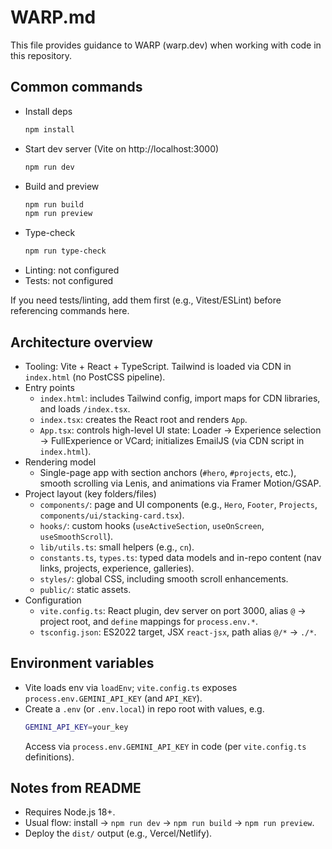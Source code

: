 # WARP.md

This file provides guidance to WARP (warp.dev) when working with code in this repository.

## Common commands

- Install deps
  ```bash
  npm install
  ```
- Start dev server (Vite on http://localhost:3000)
  ```bash
  npm run dev
  ```
- Build and preview
  ```bash
  npm run build
  npm run preview
  ```
- Type-check
  ```bash
  npm run type-check
  ```
- Linting: not configured
- Tests: not configured

If you need tests/linting, add them first (e.g., Vitest/ESLint) before referencing commands here.

## Architecture overview

- Tooling: Vite + React + TypeScript. Tailwind is loaded via CDN in `index.html` (no PostCSS pipeline).
- Entry points
  - `index.html`: includes Tailwind config, import maps for CDN libraries, and loads `/index.tsx`.
  - `index.tsx`: creates the React root and renders `App`.
  - `App.tsx`: controls high-level UI state: Loader → Experience selection → FullExperience or VCard; initializes EmailJS (via CDN script in `index.html`).
- Rendering model
  - Single-page app with section anchors (`#hero`, `#projects`, etc.), smooth scrolling via Lenis, and animations via Framer Motion/GSAP.
- Project layout (key folders/files)
  - `components/`: page and UI components (e.g., `Hero`, `Footer`, `Projects`, `components/ui/stacking-card.tsx`).
  - `hooks/`: custom hooks (`useActiveSection`, `useOnScreen`, `useSmoothScroll`).
  - `lib/utils.ts`: small helpers (e.g., `cn`).
  - `constants.ts`, `types.ts`: typed data models and in-repo content (nav links, projects, experience, galleries).
  - `styles/`: global CSS, including smooth scroll enhancements.
  - `public/`: static assets.
- Configuration
  - `vite.config.ts`: React plugin, dev server on port 3000, alias `@` → project root, and `define` mappings for `process.env.*`.
  - `tsconfig.json`: ES2022 target, JSX `react-jsx`, path alias `@/*` → `./*`.

## Environment variables

- Vite loads env via `loadEnv`; `vite.config.ts` exposes `process.env.GEMINI_API_KEY` (and `API_KEY`).
- Create a `.env` (or `.env.local`) in repo root with values, e.g.
  ```bash
  GEMINI_API_KEY=your_key
  ```
  Access via `process.env.GEMINI_API_KEY` in code (per `vite.config.ts` definitions).

## Notes from README

- Requires Node.js 18+.
- Usual flow: install → `npm run dev` → `npm run build` → `npm run preview`.
- Deploy the `dist/` output (e.g., Vercel/Netlify).